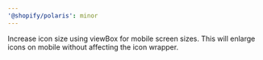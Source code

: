 ```yaml
---
'@shopify/polaris': minor
---
```


Increase icon size using viewBox for mobile screen sizes. This will enlarge icons on mobile without affecting the icon wrapper.
